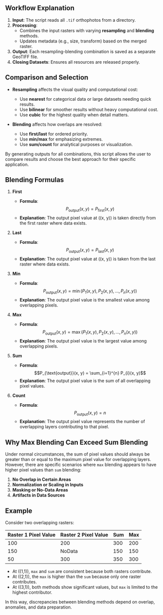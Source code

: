
## Workflow Explanation

1. **Input**: The script reads all `.tif` orthophotos from a directory.
2. **Processing**:
   - Combines the input rasters with varying **resampling** and **blending** methods.
   - Updates metadata (e.g., size, transform) based on the merged raster.
3. **Output**: Each resampling-blending combination is saved as a separate GeoTIFF file.
4. **Closing Datasets**: Ensures all resources are released properly.

## Comparison and Selection

- **Resampling** affects the visual quality and computational cost:
  - Use **nearest** for categorical data or large datasets needing quick results.
  - Use **bilinear** for smoother results without heavy computational cost.
  - Use **cubic** for the highest quality when detail matters.

- **Blending** affects how overlaps are resolved:
  - Use **first/last** for ordered priority.
  - Use **min/max** for emphasizing extremes.
  - Use **sum/count** for analytical purposes or visualization.

By generating outputs for all combinations, this script allows the user to compare results and choose the best approach for their specific application.

## Blending Formulas

1. **First**
   - **Formula**: 
     $$P_{\text{output}}(x, y) = P_{\text{first}}(x, y)$$
   - **Explanation**: The output pixel value at \((x, y)\) is taken directly from the first raster where data exists.

2. **Last**
   - **Formula**: 
     $$P_{\text{output}}(x, y) = P_{\text{last}}(x, y)$$
   - **Explanation**: The output pixel value at \((x, y)\) is taken from the last raster where data exists.

3. **Min**
   - **Formula**: 
     $$P_{\text{output}}(x, y) = \min(P_{1}(x, y), P_{2}(x, y), \dots, P_{n}(x, y))$$
   - **Explanation**: The output pixel value is the smallest value among overlapping pixels.

4. **Max**
   - **Formula**: 
     $$P_{\text{output}}(x, y) = \max(P_{1}(x, y), P_{2}(x, y), \dots, P_{n}(x, y))$$
   - **Explanation**: The output pixel value is the largest value among overlapping pixels.

5. **Sum**
   - **Formula**: 
     $$P_{\text{output}}(x, y) = \sum_{i=1}^{n} P_{i}(x, y)$$
   - **Explanation**: The output pixel value is the sum of all overlapping pixel values.

6. **Count**
   - **Formula**: 
     $$P_{\text{output}}(x, y) = n$$
   - **Explanation**: The output pixel value represents the number of overlapping layers contributing to that pixel.

## Why Max Blending Can Exceed Sum Blending

Under normal circumstances, the sum of pixel values should always be greater than or equal to the maximum pixel value for overlapping layers. However, there are specific scenarios where `max` blending appears to have higher pixel values than `sum` blending:

1. **No Overlap in Certain Areas**
2. **Normalization or Scaling in Inputs**
3. **Masking or No-Data Areas**
4. **Artifacts in Data Sources**

## Example

Consider two overlapping rasters:

| Raster 1 Pixel Value | Raster 2 Pixel Value | Sum | Max |
|-----------------------|----------------------|-----|-----|
| 100                   | 200                  | 300 | 200 |
| 150                   | NoData               | 150 | 150 |
| 50                    | 300                  | 350 | 300 |

- At \((1,1)\), `max` and `sum` are consistent because both rasters contribute.
- At \((2,1)\), the `max` is higher than the `sum` because only one raster contributes.
- At \((3,1)\), both methods show significant values, but `max` is limited to the highest contributor.

In this way, discrepancies between blending methods depend on overlap, anomalies, and data preparation.
